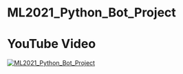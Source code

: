 # ML2021_Python_Bot_Project

# YouTube Video 
[![ML2021_Python_Bot_Project](https://img.youtube.com/vi/zJnK-CKnmfU&t=1s/0.jpg)](https://www.youtube.com/watch?v=zJnK-CKnmfU&t=1s)
